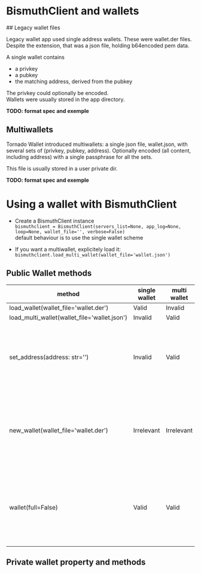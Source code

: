 # BismuthClient and wallets

## Legacy wallet files

Legacy wallet app used single address wallets. These were wallet.der files.  
Despite the extension, that was a json file, holding b64encoded pem data.  

A single wallet contains
- a privkey
- a pubkey
- the matching address, derived from the pubkey

The privkey could optionally be encoded.  
Wallets were usually stored in the app directory.

**TODO: format spec and exemple**

## Multiwallets

Tornado Wallet introduced multiwallets: a single json file, wallet.json, with several sets of (privkey, pubkey, address).
Optionally encoded (all content, including address) with a single passphrase for all the sets.

This file is usually stored in a user private dir.

**TODO: format spec and exemple**

# Using a wallet with BismuthClient

- Create a BismuthClient instance  
`bismuthclient = BismuthClient(servers_list=None, app_log=None, loop=None, wallet_file='', verbose=False)`  
default behaviour is to use the single wallet scheme

- If you want a multiwallet, explicitely load it:  
`bismuthclient.load_multi_wallet(wallet_file='wallet.json')`

## Public Wallet methods

| method | single wallet | multi wallet | Comment
|--------|---------------|--------------|---------
|load_wallet(wallet_file='wallet.der') | Valid | Invalid | 
|load_multi_wallet(wallet_file='wallet.json') | Invalid | Valid |
|set_address(address: str='')| Invalid | Valid | Define active address of the multiwallet, address must exist in the multiwallet
|new_wallet(wallet_file='wallet.der') | Irrelevant | Irrelevant | Creates a new single wallet, does not load it. current wallet, single or multi, is unchanged
|wallet(full=False) | Valid | Valid | Info about the current (single or multi) wallet. If full is True, also force a check of the current balance

## Private wallet property and methods
